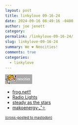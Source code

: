 ```yaml
---
layout: post
title: 𝚕𝚒𝚗𝚔𝚢𝚕𝚘𝚟𝚎 𝟶𝟿-𝟷𝟼-𝟸𝟺
date: 2024-09-16 08:49:16 -0400
author: joe jenett
category: 
permalink: /linkylove-09-16-24/
slug: linkylove-09-16-24
summary: We ❤️ Neocities!
comments: true
categories:
  - linkylove
---
```

<a title="We ❤️ Neocities!" href="https://neocities.org"><img src="/images/neocities.png" width="88" height="31" alt="Neocities!"></a>
<ul class="linkylove">
	<li><a title="Jay/Frog" href="https://frognet.neocities.org/">frog.net!!</a></li>
	<li><a title="Lights" href="https://radiolights.neocities.org/">Radio Lights</a></li>
	<li><a title="ebony" href="https://vulpecula.neocities.org/">steady as the stars</a></li>
	<li><a title="mako" href="https://makoenergy.neocities.org/">makoenergy‧₊˚✧</a></li>
</ul>

<a href="https://brid.gy/publish/mastodon"><small>(cross-posted to mastodon)</small></a>
